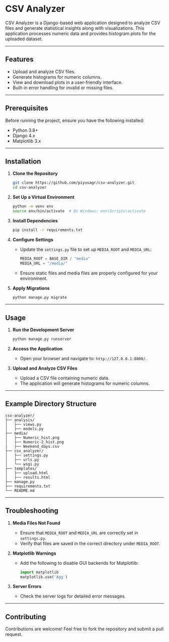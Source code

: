 
# CSV Analyzer

CSV Analyzer is a Django-based web application designed to analyze CSV files and generate statistical insights along with visualizations. This application processes numeric data and provides histogram plots for the uploaded dataset.

---

## Features

- Upload and analyze CSV files.
- Generate histograms for numeric columns.
- View and download plots in a user-friendly interface.
- Built-in error handling for invalid or missing files.

---

## Prerequisites

Before running the project, ensure you have the following installed:

- Python 3.8+ 
- Django 4.x
- Matplotlib 3.x

---

## Installation

1. **Clone the Repository**
   ```bash
   git clone https://github.com/piyusagr/csv-analyzer.git
   cd csv-analyzer
   ```

2. **Set Up a Virtual Environment**
   ```bash
   python -m venv env
   source env/bin/activate  # On Windows: env\Scripts\activate
   ```

3. **Install Dependencies**
   ```bash
   pip install -r requirements.txt
   ```

4. **Configure Settings**
   - Update the `settings.py` file to set up `MEDIA_ROOT` and `MEDIA_URL`:
     ```python
     MEDIA_ROOT = BASE_DIR / "media"
     MEDIA_URL = "/media/"
     ```
   - Ensure static files and media files are properly configured for your environment.

5. **Apply Migrations**
   ```bash
   python manage.py migrate
   ```

---

## Usage

1. **Run the Development Server**
   ```bash
   python manage.py runserver
   ```

2. **Access the Application**
   - Open your browser and navigate to: `http://127.0.0.1:8000/`.

3. **Upload and Analyze CSV Files**
   - Upload a CSV file containing numeric data.
   - The application will generate histograms for numeric columns.

---

## Example Directory Structure

```plaintext
csv-analyzer/
├── analysis/
│   ├── views.py
│   ├── models.py
├── media/
│   ├── Numeric_hist.png
│   ├── Numeric-2_hist.png
|   ├── Weekend_days.csv
├── csv_analyzer/
│   ├── settings.py
│   ├── urls.py
│   └── wsgi.py
├── templates/
│   ├── upload.html
│   ├── results.html
├── manage.py
├── requirements.txt
└── README.md
```

---

## Troubleshooting

1. **Media Files Not Found**
   - Ensure that `MEDIA_ROOT` and `MEDIA_URL` are correctly set in `settings.py`.
   - Verify that files are saved in the correct directory under `MEDIA_ROOT`.

2. **Matplotlib Warnings**
   - Add the following to disable GUI backends for Matplotlib:
     ```python
     import matplotlib
     matplotlib.use('Agg')
     ```

3. **Server Errors**
   - Check the server logs for detailed error messages.

---

## Contributing

Contributions are welcome! Feel free to fork the repository and submit a pull request.

